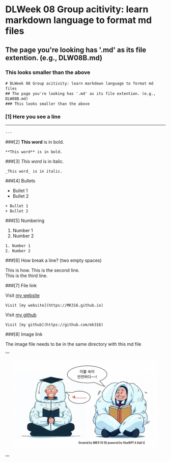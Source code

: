 # DLWeek 08 Group acitivity: learn markdown language to format md files
## The page you're looking has '.md' as its file extention. (e.g., DLW08B.md)
### This looks smaller than the above

```
# DLWeek 08 Group acitivity: learn markdown language to format md files
## The page you're looking has '.md' as its file extention. (e.g., DLW08B.md)
### This looks smaller than the above
```
### [1] Here you see a line
---

```
---
```

###[2] **This word** is in bold.
```
**This word** is in bold.
```

###[3] _This word_ is in italic.

```
_This word_ is in italic.
```

###[4] Bullets

+ Bullet 1
+ Bullet 2

```
+ Bullet 1
+ Bullet 2
```

###[5] Numbering

1. Number 1
2. Number 2

```
1. Number 1
2. Number 2
```

###[6] How break a line? (two empty spaces)  

This is how.
This is the second line.  
This is the third line.  

###[7] File link

Visit [my website](https://MK316.github.io)
```
Visit [my website](https://MK316.github.io)
```
Visit [my github](https://github.com/mk316)
```
Visit [my github](https://github.com/mk316)
```
###[8] Image link

The image file needs to be in the same directory with this md file

'''
<p align="center">
  <img src="safe.png" width="450" title="hover text">
</p>
'''

